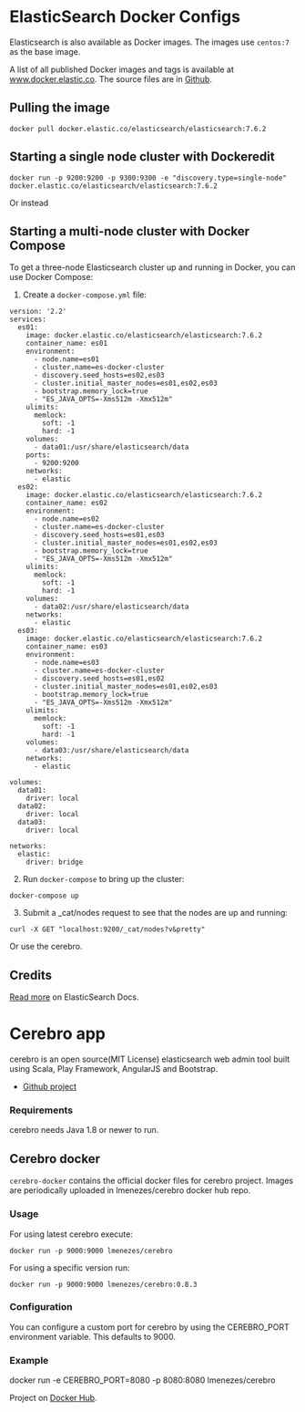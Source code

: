# ElasticSearch Docker Configs
Elasticsearch is also available as Docker images. The images use `centos:7` as the base image.

A list of all published Docker images and tags is available at www.docker.elastic.co. The source files are in [Github](https://github.com/elastic/elasticsearch/blob/7.6/distribution/docker).

## Pulling the image

```
docker pull docker.elastic.co/elasticsearch/elasticsearch:7.6.2
```

## Starting a single node cluster with Dockeredit

```
docker run -p 9200:9200 -p 9300:9300 -e "discovery.type=single-node" docker.elastic.co/elasticsearch/elasticsearch:7.6.2
```

Or instead 

## Starting a multi-node cluster with Docker Compose

To get a three-node Elasticsearch cluster up and running in Docker, you can use Docker Compose:

1. Create a `docker-compose.yml` file:

````
version: '2.2'
services:
  es01:
    image: docker.elastic.co/elasticsearch/elasticsearch:7.6.2
    container_name: es01
    environment:
      - node.name=es01
      - cluster.name=es-docker-cluster
      - discovery.seed_hosts=es02,es03
      - cluster.initial_master_nodes=es01,es02,es03
      - bootstrap.memory_lock=true
      - "ES_JAVA_OPTS=-Xms512m -Xmx512m"
    ulimits:
      memlock:
        soft: -1
        hard: -1
    volumes:
      - data01:/usr/share/elasticsearch/data
    ports:
      - 9200:9200
    networks:
      - elastic
  es02:
    image: docker.elastic.co/elasticsearch/elasticsearch:7.6.2
    container_name: es02
    environment:
      - node.name=es02
      - cluster.name=es-docker-cluster
      - discovery.seed_hosts=es01,es03
      - cluster.initial_master_nodes=es01,es02,es03
      - bootstrap.memory_lock=true
      - "ES_JAVA_OPTS=-Xms512m -Xmx512m"
    ulimits:
      memlock:
        soft: -1
        hard: -1
    volumes:
      - data02:/usr/share/elasticsearch/data
    networks:
      - elastic
  es03:
    image: docker.elastic.co/elasticsearch/elasticsearch:7.6.2
    container_name: es03
    environment:
      - node.name=es03
      - cluster.name=es-docker-cluster
      - discovery.seed_hosts=es01,es02
      - cluster.initial_master_nodes=es01,es02,es03
      - bootstrap.memory_lock=true
      - "ES_JAVA_OPTS=-Xms512m -Xmx512m"
    ulimits:
      memlock:
        soft: -1
        hard: -1
    volumes:
      - data03:/usr/share/elasticsearch/data
    networks:
      - elastic

volumes:
  data01:
    driver: local
  data02:
    driver: local
  data03:
    driver: local

networks:
  elastic:
    driver: bridge
````

2. Run `docker-compose` to bring up the cluster:

````
docker-compose up
````

3. Submit a _cat/nodes request to see that the nodes are up and running:

````
curl -X GET "localhost:9200/_cat/nodes?v&pretty"
````

Or use the cerebro.

## Credits
[Read more](https://www.elastic.co/guide/en/elasticsearch/reference/7.6/docker.html#docker-cli-run-dev-mode) on ElasticSearch Docs.


# Cerebro app
cerebro is an open source(MIT License) elasticsearch web admin tool built using Scala, Play Framework, AngularJS and Bootstrap.

- [Github project](https://github.com/lmenezes/cerebro)

### Requirements
cerebro needs Java 1.8 or newer to run.

## Cerebro docker
`cerebro-docker` contains the official docker files for cerebro project. Images are periodically uploaded in lmenezes/cerebro docker hub repo.

### Usage
For using latest cerebro execute:


````
docker run -p 9000:9000 lmenezes/cerebro
````

For using a specific version run:
````
docker run -p 9000:9000 lmenezes/cerebro:0.8.3
````

### Configuration
You can configure a custom port for cerebro by using the CEREBRO_PORT environment variable. This defaults to 9000.

### Example

docker run -e CEREBRO_PORT=8080 -p 8080:8080 lmenezes/cerebro

Project on [Docker Hub](https://hub.docker.com/r/lmenezes/cerebro/).
